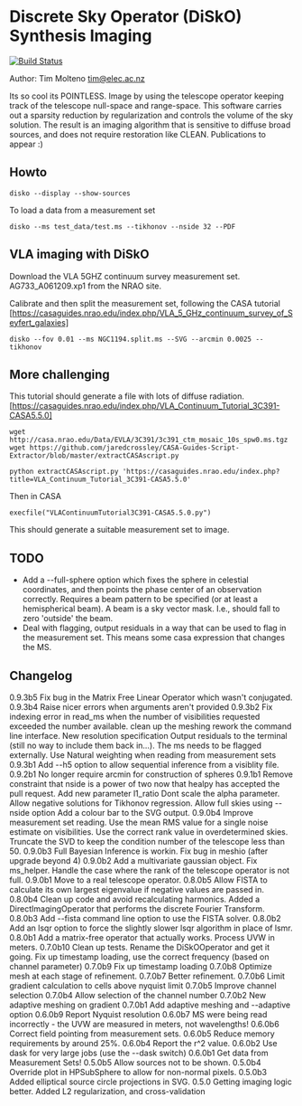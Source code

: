 # Discrete Sky Operator (DiSkO) Synthesis Imaging

[![Build Status](https://travis-ci.org/tmolteno/disko.svg?branch=master)](https://travis-ci.org/tmolteno/disko)

Author: Tim Molteno tim@elec.ac.nz

Its so cool its POINTLESS. Image by using the telescope operator keeping track of the telescope null-space and range-space. This software 
carries out a sparsity reduction by regularization and controls the volume of the sky solution. The result is an imaging algorithm that is sensitive to diffuse broad sources, and does not require restoration like CLEAN. Publications to appear :)

## Howto

    disko --display --show-sources

To load a data from a measurement set 

    disko --ms test_data/test.ms --tikhonov --nside 32 --PDF

## VLA imaging with DiSkO

Download the VLA 5GHZ continuum survey measurement set. AG733_A061209.xp1 from the NRAO site.

Calibrate and then split the measurement set, following the CASA tutorial [https://casaguides.nrao.edu/index.php/VLA_5_GHz_continuum_survey_of_Seyfert_galaxies]

    disko --fov 0.01 --ms NGC1194.split.ms --SVG --arcmin 0.0025 --tikhonov
## More challenging

This tutorial should generate a file with lots of diffuse radiation. 
[https://casaguides.nrao.edu/index.php/VLA_Continuum_Tutorial_3C391-CASA5.5.0]

    wget http://casa.nrao.edu/Data/EVLA/3C391/3c391_ctm_mosaic_10s_spw0.ms.tgz
    wget https://github.com/jaredcrossley/CASA-Guides-Script-Extractor/blob/master/extractCASAscript.py
    
    python extractCASAscript.py 'https://casaguides.nrao.edu/index.php?title=VLA_Continuum_Tutorial_3C391-CASA5.5.0'

Then in CASA

    execfile("VLAContinuumTutorial3C391-CASA5.5.0.py")
    
This should generate a suitable measurement set to image.

## TODO

* Add a --full-sphere option which fixes the sphere in celestial coordinates, and then points the phase center of an observation correctly. Requires a beam pattern to be specified (or at least a hemispherical beam). A beam is a sky vector mask. I.e., should fall to zero 'outside' the beam.
* Deal with flagging, output residuals in a way that can be used to flag in the measurement set. This means some casa expression that changes the MS.

## Changelog


0.9.3b5 Fix bug in the Matrix Free Linear Operator which wasn't conjugated.
0.9.3b4 Raise nicer errors when arguments aren't provided
0.9.3b2 Fix indexing error in read_ms when the number of visibilities requested exceeded the number available.
        clean up the meshing 
        rework the command line interface. New resolution specification
        Output residuals to the terminal (still no way to include them back in...). The ms needs to be flagged externally.
        Use Natural weighting when reading from measurement sets
0.9.3b1 Add --h5 option to allow sequential inference from a visiblity file.
0.9.2b1 No longer require arcmin for construction of spheres
0.9.1b1 Remove constraint that nside is a power of two now that healpy has accepted the pull request.
        Add new parameter l1_ratio
        Dont scale the alpha parameter.
        Allow negative solutions for Tikhonov regression.
        Allow full skies using --nside option
        Add a colour bar to the SVG output.
0.9.0b4 Improve measurement set reading. 
        Use the mean RMS value for a single noise estimate on visibilities.
        Use the correct rank value in overdetermined skies.
        Truncate the SVD to keep the condition number of the telescope less than 50.
0.9.0b3 Full Bayesian Inference is workin. Fix bug in meshio (after upgrade beyond 4)
0.9.0b2 Add a multivariate gaussian object. Fix ms_helper. Handle the case where the rank of the telescope operator is not full.
0.9.0b1 Move to a real telescope operator.
0.8.0b5 Allow FISTA to calculate its own largest eigenvalue if negative values are passed in.
0.8.0b4 Clean up code and avoid recalculating harmonics. 
        Added a DirectImagingOperator that performs the discrete Fourier Transform.
0.8.0b3 Add --fista command line option to use the FISTA solver.
0.8.0b2 Add an lsqr option to force the slightly slower lsqr algorithm in place of lsmr.
0.8.0b1 Add a matrix-free operator that actually works. Process UVW in meters.
0.7.0b10 Clean up tests. Rename the DiSkOOperator and get it going.  Fix up timestamp loading, use the correct frequency (based on channel parameter)
0.7.0b9 Fix up timestamp loading
0.7.0b8 Optimize mesh at each stage of refinement.
0.7.0b7 Better refinement.
0.7.0b6 Limit gradient calculation to cells above nyquist limit
0.7.0b5 Improve channel selection
0.7.0b4 Allow selection of the channel number
0.7.0b2 New adaptive meshing on gradient
0.7.0b1 Add adaptive meshing and --adaptive option
0.6.0b9 Report Nyquist resolution
0.6.0b7 MS were being read incorrectly - the UVW are measured in meters, not wavelengths!
0.6.0b6 Correct field pointing from measurement sets.
0.6.0b5 Reduce memory requirements by around 25%.
0.6.0b4 Report the r^2 value.
0.6.0b2  Use dask for very large jobs (use the --dask switch)
0.6.0b1  Get data from Measurement Sets!
0.5.0b5 Allow sources not to be shown.
0.5.0b4 Override plot in HPSubSphere to allow for non-normal pixels.
0.5.0b3 Added elliptical source circle projections in SVG.
0.5.0 Getting imaging logic better. Added L2 regularization, and cross-validation
